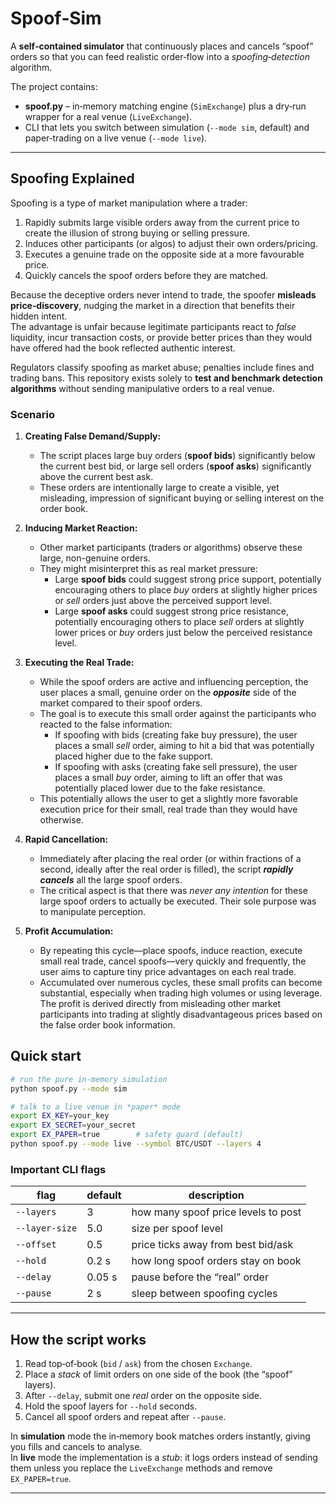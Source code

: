 # Spoof‑Sim

A **self‑contained simulator** that continuously places and cancels “spoof”
orders so that you can feed realistic order‑flow into a *spoofing‑detection*
algorithm.

The project contains:

* **spoof.py** – in‑memory matching engine (`SimExchange`) plus a dry‑run
  wrapper for a real venue (`LiveExchange`).
* CLI that lets you switch between simulation (`--mode sim`, default) and
  paper‑trading on a live venue (`--mode live`).

---

## Spoofing Explained

Spoofing is a type of market manipulation where a trader:

1. Rapidly submits large visible orders away from the current price to create
   the illusion of strong buying or selling pressure.
2. Induces other participants (or algos) to adjust their own orders/pricing.
3. Executes a genuine trade on the opposite side at a more favourable price.
4. Quickly cancels the spoof orders before they are matched.

Because the deceptive orders never intend to trade, the spoofer **misleads
price‑discovery**, nudging the market in a direction that benefits their
hidden intent.  
The advantage is unfair because legitimate participants react to *false*
liquidity, incur transaction costs, or provide better prices than they would
have offered had the book reflected authentic interest.

Regulators classify spoofing as market abuse; penalties include fines and
trading bans.  This repository exists solely to **test and benchmark detection
algorithms** without sending manipulative orders to a real venue.

### Scenario

1.  **Creating False Demand/Supply:**
    *   The script places large buy orders (**spoof bids**) significantly below the current best bid, or large sell orders (**spoof asks**) significantly above the current best ask.
    *   These orders are intentionally large to create a visible, yet misleading, impression of significant buying or selling interest on the order book.

2.  **Inducing Market Reaction:**
    *   Other market participants (traders or algorithms) observe these large, non-genuine orders.
    *   They might misinterpret this as real market pressure:
        *   Large **spoof bids** could suggest strong price support, potentially encouraging others to place *buy* orders at slightly higher prices or *sell* orders just above the perceived support level.
        *   Large **spoof asks** could suggest strong price resistance, potentially encouraging others to place *sell* orders at slightly lower prices or *buy* orders just below the perceived resistance level.

3.  **Executing the Real Trade:**
    *   While the spoof orders are active and influencing perception, the user places a small, genuine order on the ***opposite*** side of the market compared to their spoof orders.
    *   The goal is to execute this small order against the participants who reacted to the false information:
        *   If spoofing with bids (creating fake buy pressure), the user places a small *sell* order, aiming to hit a bid that was potentially placed higher due to the fake support.
        *   If spoofing with asks (creating fake sell pressure), the user places a small *buy* order, aiming to lift an offer that was potentially placed lower due to the fake resistance.
    *   This potentially allows the user to get a slightly more favorable execution price for their small, real trade than they would have otherwise.

4.  **Rapid Cancellation:**
    *   Immediately after placing the real order (or within fractions of a second, ideally after the real order is filled), the script ***rapidly cancels*** all the large spoof orders.
    *   The critical aspect is that there was *never any intention* for these large spoof orders to actually be executed. Their sole purpose was to manipulate perception.

5.  **Profit Accumulation:**
    *   By repeating this cycle—place spoofs, induce reaction, execute small real trade, cancel spoofs—very quickly and frequently, the user aims to capture tiny price advantages on each real trade.
    *   Accumulated over numerous cycles, these small profits can become substantial, especially when trading high volumes or using leverage. The profit is derived directly from misleading other market participants into trading at slightly disadvantageous prices based on the false order book information.

## Quick start

```bash
# run the pure in‑memory simulation
python spoof.py --mode sim

# talk to a live venue in *paper* mode
export EX_KEY=your_key
export EX_SECRET=your_secret
export EX_PAPER=true        # safety guard (default)
python spoof.py --mode live --symbol BTC/USDT --layers 4
```

### Important CLI flags

| flag            | default | description                           |
|-----------------|---------|---------------------------------------|
| `--layers`      | 3       | how many spoof price levels to post   |
| `--layer-size`  | 5.0     | size per spoof level                  |
| `--offset`      | 0.5     | price ticks away from best bid/ask    |
| `--hold`        | 0.2 s   | how long spoof orders stay on book    |
| `--delay`       | 0.05 s  | pause before the “real” order         |
| `--pause`       | 2 s     | sleep between spoofing cycles         |

---

## How the script works

1. Read top‑of‑book (`bid` / `ask`) from the chosen `Exchange`.
2. Place a *stack* of limit orders on one side of the book (the “spoof”
   layers).
3. After `--delay`, submit one *real* order on the opposite side.
4. Hold the spoof layers for `--hold` seconds.
5. Cancel all spoof orders and repeat after `--pause`.

In **simulation** mode the in‑memory book matches orders instantly, giving you
fills and cancels to analyse.  
In **live** mode the implementation is a *stub*: it logs orders instead of
sending them unless you replace the `LiveExchange` methods and remove
`EX_PAPER=true`.

---


